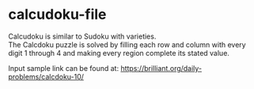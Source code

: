 # calcudoku-file
Calcudoku is similar to Sudoku with varieties.  
The Calcdoku puzzle is solved by filling each row and column with every digit 1 through 4 and making every region complete its stated value.

Input sample link can be found at: https://brilliant.org/daily-problems/calcdoku-10/
